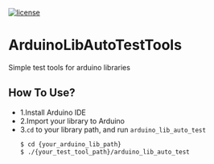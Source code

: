[![license](https://img.shields.io/github/license/ShiquanYu/ArduinoLibAutoTestTools)](https://choosealicense.com/licenses/apache-2.0/)

# ArduinoLibAutoTestTools
Simple test tools for arduino libraries

## How To Use?

- 1.Install Arduino IDE
- 2.Import your library to Arduino
- 3.`cd` to your library path, and run `arduino_lib_auto_test`
  ```bash
  $ cd {your_arduino_lib_path}
  $ ./{your_test_tool_path}/arduino_lib_auto_test
  ```
